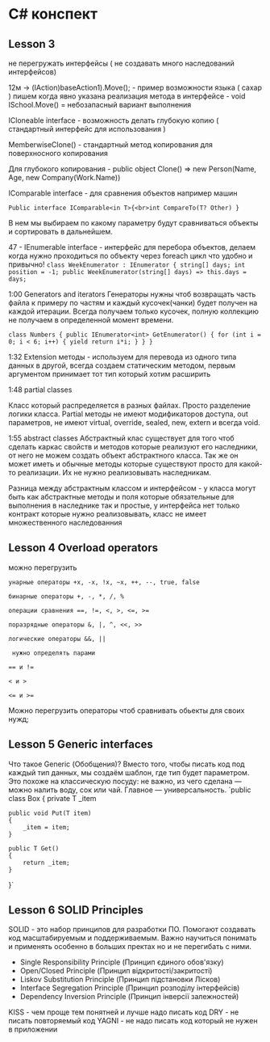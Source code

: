# С# конспект

## Lesson 3

не перегружать интерфейсы ( не создавать много наследований интерфейсов)

12м -> (IAction)baseAction1).Move(); - пример возможности языка ( сахар ) пишем когда явно указана реализация метода в интерфейсе - void ISchool.Move() = небозапасный вариант выполнения

ICloneable interface - возможность делать глубокую копию ( стандартный интерфейс для использования )

MemberwiseClone() - стандартный метод копирования для поверхносного копирования

Для глубокого копирования - public object Clone() => new Person(Name, Age, new Company(Work.Name))

IComparable interface - для сравнения объектов например машин

`Public interface IComparable<in T>{<br>int CompareTo(T? Other) }`

В нем мы выбираем по какому параметру будут сравниваться объекты и сортировать в дальнейшем.

47 - IEnumerable interface - интерфейс для перебора объектов, делаем когда нужно проходиться по объекту через foreach цикл что удобно и привычно!
`class WeekEnumerator : IEnumerator
{
string[] days;
int position = -1;
public WeekEnumerator(string[] days) => this.days = days;`

1:00 Generators and iterators
Генераторы нужны чтоб возвращать часть файла к примеру по частям и каждый кусочек(чанки) будет получен на каждой итерации. Всегда получаем только кусочек, полную коллекцию не получаем в определенной момент времени.

`class Numbers
{
public IEnumerator<int> GetEnumerator()
{
for (int i = 0; i < 6; i++)
{
yield return i*i;
}
}
}`

1:32 Extension методы - используем для перевода из одного типа данных в другой, всегда создаем статическим методом, первым аргументом принимает тот тип который хотим расширить

1:48 partial classes<br>

Класс который распределяется в разных файлах. Просто разделение логики класса.
Partial методы не имеют модификаторов доступа, out параметров, не имеют virtual, override, sealed, new, extern и всегда void.

1:55 abstract classes
Абстрактный клас существует для того чтоб сделать каркас свойств и методов которые реализуют его наследники, от него не можем создать объект абстрактного класса. Так же он может иметь и обычные методы которые существуют просто для какой-то реализации. Их не нужно реализовывать наследникам.

Разница между абстрактным классом и интерфейсом - у класса могут быть как абстрактные методы и поля которые обязательные для выполнения в наследнике так и простые, у интерфейса нет только контракт которые нужно реализовывать, класс не имеет множественного наследованния

## Lesson 4 Overload operators

можно перегрузить

    унарные операторы +x, -x, !x, ~x, ++, --, true, false

    бинарные операторы +, -, *, /, %

    операции сравнения ==, !=, <, >, <=, >=

    поразрядные операторы &, |, ^, <<, >>

    логические операторы &&, ||

     нужно определять парами

    == и !=

    < и >

    <= и >=

Можно перегрузить операторы чтоб сравнивать обьекты для своих нужд;

## Lesson 5 Generic interfaces

Что такое Generic (Обобщения)?
Вместо того, чтобы писать код под каждый тип данных, мы создаём шаблон, где тип будет параметром. Это похоже на классическую посуду: не важно, из чего сделана — можно налить воду, сок или чай. Главное — универсальность.
`public class Box<T>
{
private T \_item

    public void Put(T item)
    {
        _item = item;
    }

    public T Get()
    {
        return _item;
    }

}`

## Lesson 6 SOLID Principles

SOLID - это набор принципов для разработки ПО.
Помогают создавать код масштабируемым и поддерживаемым.
Важно научиться понимать и применять особенно в больших пректах но и не перегибать с ними.

* Single Responsibility Principle (Принцип єдиного обов'язку)
* Open/Closed Principle (Принцип відкритості/закритості)
* Liskov Substitution Principle (Принцип підстановки Лісков)
* Interface Segregation Principle (Принцип розподілу інтерфейсів)
* Dependency Inversion Principle (Принцип інверсії залежностей)

KISS - чем проще тем понятней и лучше надо писать код
DRY - не писать повторяемый код
YAGNI - не надо писать код который не нужен в приложении

